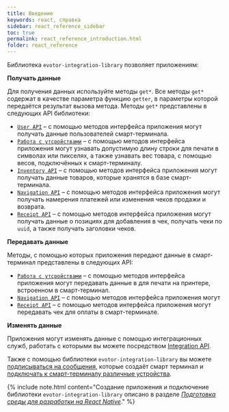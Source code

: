 ```yaml
---
title: Введение
keywords: react, справка
sidebar: react_reference_sidebar
toc: true
permalink: react_reference_introduction.html
folder: react_reference
---
```


Библиотека `evotor-integration-library` позволяет приложениям:

**Получать данные**

Для получения данных используйте методы `get*`. Все методы `get*` содержат в качестве параметра функцию `getter`, в параметры которой передаётся результат вызова метода. Методы `get*` представлены в следующих API библиотеки:

* [`User API`](./react_reference_userapi.html) – с помощью методов интерфейса приложения могут получать данные пользователей смарт-терминала.
* [`Работа с утсройствами`](./react_reference_devices.html) – с помощью методов интерфейса приложения могут узнавать допустимую длину строки для печати в символах или пикселях, а также узнавать вес товара, с помощью весов, подключённых к смарт-терминалу.
* [`Inventory API`](./react_reference_inventoryapi.html) – с помощью методов интерфейса приложения могут получать данные товаров, которые хранятся в базе смарт-терминала.
* [`Navigation API`](./react_reference_navigationapi.html) – с помощью методов интерфейса приложения могут получать намерения платежей или изменения чеков продажи и возврата.
* [`Receipt API`](./react_reference_receiptapi.html) – с помощью методов интерфейса приложения могут получать данные о позициях для добавления в чек, получать чеки по `uuid`, а также получать заголовки чеков.

**Передавать данные**

Методы, с помощью которых приложения передают данные в смарт-терминал представлены в следующих API:

* [`Работа с утсройствами`](./react_reference_devices.html) – с помощью методов интерфейса приложения могут передавать данные в для печати на принтере, встроенном в смарт-терминал.
* [`Navigation API`](./react_reference_navigationapi.html) – с помощью методов интерфейса приложения могут
* [`Receipt API`](./react_reference_receiptapi.html) – с помощью методов интерфейса приложения могут передавать чек для оплаты в смарт-терминале.

**Изменять данные**

Приложения могут изменять данные с помощью интеграционных служб, работать с которыми вы можете посредством [Integration API](./react_reference_integrationapi.html).

Также с помощью библиотеки `evotor-integration-library` вы можете [подписываться на сообщения](./react_reference_broadcastreceivers.html), которые создаёт смарт терминал и [подключать к смарт-терминалу различные устройства](./react_reference_devices.html).

{% include note.html content="Создание приложения и подключение библиотеки `evotor-integration-library` описано в разделе [*Подготовка среды для разработки на React Native*](./doc_react_getting_started.html)." %}
